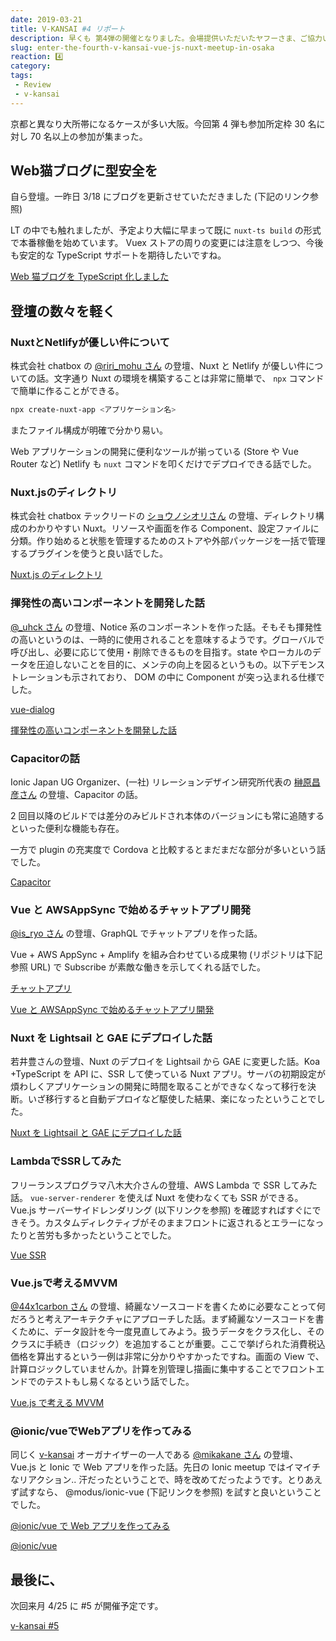 ```yaml
---
date: 2019-03-21
title: V-KANSAI #4 リポート
description: 早くも 第4弾の開催となりました。会場提供いただいたヤフーさま、ご協力いただきありがとうございました。
slug: enter-the-fourth-v-kansai-vue-js-nuxt-meetup-in-osaka
reaction: 4️⃣
category: 
tags: 
 - Review
 - v-kansai
---
```


京都と異なり大所帯になるケースが多い大阪。今回第 4 弾も参加所定枠 30 名に対し 70 名以上の参加が集まった。

## Web猫ブログに型安全を

自ら登壇。一昨日 3/18 にブログを更新させていただきました (下記のリンク参照)

LT の中でも触れましたが、予定より大幅に早まって既に `nuxt-ts build` の形式で本番稼働を始めています。 Vuex ストアの周りの変更には注意をしつつ、今後も安定的な TypeScript サポートを期待したいですね。

<a class="link-preview" href="https://webneko.info/posts/typesafed-webneko-blog-used-nuxt-ts">Web 猫ブログを TypeScript 化しました</a>

## 登壇の数々を軽く

### NuxtとNetlifyが優しい件について

株式会社 chatbox の [@riri_mohu さん](https://twitter.com/riri_mohu) の登壇、Nuxt と Netlify が優しい件についての話。文字通り Nuxt の環境を構築することは非常に簡単で、 `npx` コマンドで簡単に作ることができる。

```bash
npx create-nuxt-app <アプリケーション名>
```

またファイル構成が明確で分かり易い。

Web アプリケーションの開発に便利なツールが揃っている (Store や Vue Router など) Netlify も `nuxt` コマンドを叩くだけでデプロイできる話でした。

### Nuxt.jsのディレクトリ

株式会社 chatbox テックリードの [ショウノシオリさん](https://twitter.com/shosho_egg) の登壇、ディレクトリ構成のわかりやすい Nuxt。リソースや画面を作る Component、設定ファイルに分類。作り始めると状態を管理するためのストアや外部パッケージを一括で管理するプラグインを使うと良い話でした。

<a class="link-preview" href="https://speakerdeck.com/sshono1210/nuxt-dot-js-falsedeirekutori">Nuxt.js のディレクトリ</a>

### 揮発性の高いコンポーネントを開発した話

[@_uhck さん](https://twitter.com/_uhck) の登壇、Notice 系のコンポーネントを作った話。そもそも揮発性の高いというのは、一時的に使用されることを意味するようです。グローバルで呼び出し、必要に応じて使用・削除できるものを目指す。state やローカルのデータを圧迫しないことを目的に、メンテの向上を図るというもの。以下デモンストレーションも示されており、 DOM の中に Component が突っ込まれる仕様でした。

<a class="link-preview" href="https://github.com/in-the-box/vue-dialog">vue-dialog</a>

<a class="link-preview" href="https://speakerdeck.com/uhck/hui-fa-xing-falsegao-ikonponentowozuo-ruhua">揮発性の高いコンポーネントを開発した話</a>

### Capacitorの話

Ionic Japan UG Organizer、(一社) リレーションデザイン研究所代表の [榊原昌彦さん](https://twitter.com/rdlabo) の登壇、Capacitor の話。

2 回目以降のビルドでは差分のみビルドされ本体のバージョンにも常に追随するといった便利な機能も存在。

一方で plugin の充実度で Cordova と比較するとまだまだな部分が多いという話でした。

<a class="link-preview" href="https://capacitor.ionicframework.com/">Capacitor</a>

### Vue と AWSAppSync で始めるチャットアプリ開発

[@is_ryo さん](https://twitter.com/is_ryo) の登壇、GraphQL でチャットアプリを作った話。

Vue + AWS AppSync + Amplify を組み合わせている成果物 (リポジトリは下記参照 URL) で Subscribe が素敵な働きを示してくれる話でした。

<a class="link-preview" href="https://chat.isryo.work/auth">チャットアプリ</a>

<a class="link-preview" href="https://www.slideshare.net/RyosukeIzumi1/vueawsappsync-137300026">Vue と AWSAppSync で始めるチャットアプリ開発</a>

### Nuxt を Lightsail と GAE にデプロイした話

若井豊さんの登壇、Nuxt のデプロイを Lightsail から GAE に変更した話。Koa +TypeScript を API に、SSR して使っている Nuxt アプリ。サーバの初期設定が煩わしくアプリケーションの開発に時間を取ることができなくなって移行を決断。いざ移行すると自動デプロイなど駆使した結果、楽になったということでした。

<a class="link-preview" href="https://slides.com/yutakawakai/deck#/">Nuxt を Lightsail と GAE にデプロイした話</a>

### LambdaでSSRしてみた

フリーランスプログラマ八木大介さんの登壇、AWS Lambda で SSR してみた話。 `vue-server-renderer` を使えば Nuxt を使わなくても SSR ができる。 Vue.js サーバーサイドレンダリング (以下リンクを参照) を確認すればすぐにできそう。カスタムディレクティブがそのままフロントに返されるとエラーになったりと苦労も多かったということでした。

<a class="link-preview" href="https://ssr.vuejs.org/ja/">Vue SSR</a>

### Vue.jsで考えるMVVM

[@44x1carbon さん](https://twitter.com/44x1carbon) の登壇、綺麗なソースコードを書くために必要なことって何だろうと考えアーキテクチャにアプローチした話。まず綺麗なソースコードを書くために、データ設計を今一度見直してみよう。扱うデータをクラス化し、そのクラスに手続き（ロジック）を追加することが重要。ここで挙げられた消費税込価格を算出するという一例は非常に分かりやすかったですね。画面の View で、計算ロジックしていませんか。計算を別管理し描画に集中することでフロントエンドでのテストもし易くなるという話でした。

<a class="link-preview" href="https://speakerdeck.com/44x1carbon/vue-dot-jsdekao-erumvvm">Vue.js で考える MVVM</a>

### @ionic/vueでWebアプリを作ってみる

同じく [v-kansai](https://vuekansai.connpass.com/) オーガナイザーの一人である [@mikakane さん](https://twitter.com/_mikakane) の登壇、 Vue.js と Ionic で Web アプリを作った話。先日の Ionic meetup ではイマイチなリアクション.. 汗だったということで、時を改めてだったようです。とりあえず試すなら、 @modus/ionic-vue (下記リンクを参照) を試すと良いということでした。

<a class="link-preview" href="https://speakerdeck.com/mikakane/vue-de-web-apuriwozuo-tutemiru">@ionic/vue で Web アプリを作ってみる</a>

<a class="link-preview" href="https://github.com/ModusCreateOrg/ionic-vue">@ionic/vue</a>

## 最後に、

次回来月 4/25 に #5 が開催予定です。

<a class="link-preview" href="https://vuekansai.connpass.com/event/122664/">v-kansai #5</a>
